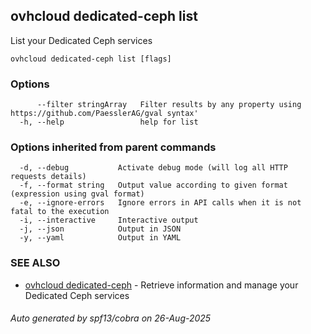 ## ovhcloud dedicated-ceph list

List your Dedicated Ceph services

```
ovhcloud dedicated-ceph list [flags]
```

### Options

```
      --filter stringArray   Filter results by any property using https://github.com/PaesslerAG/gval syntax'
  -h, --help                 help for list
```

### Options inherited from parent commands

```
  -d, --debug           Activate debug mode (will log all HTTP requests details)
  -f, --format string   Output value according to given format (expression using gval format)
  -e, --ignore-errors   Ignore errors in API calls when it is not fatal to the execution
  -i, --interactive     Interactive output
  -j, --json            Output in JSON
  -y, --yaml            Output in YAML
```

### SEE ALSO

* [ovhcloud dedicated-ceph](ovhcloud_dedicated-ceph.md)	 - Retrieve information and manage your Dedicated Ceph services

###### Auto generated by spf13/cobra on 26-Aug-2025
